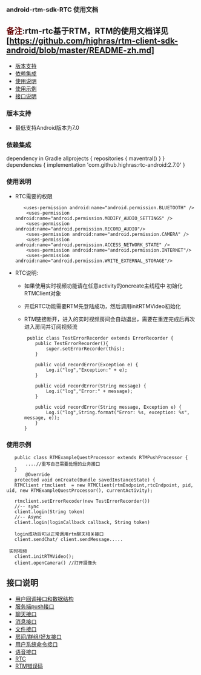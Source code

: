 ### android-rtm-sdk-RTC 使用文档
## <font color="#660000">备注</font>:rtm-rtc基于RTM，RTM的使用文档详见[https://github.com/highras/rtm-client-sdk-android/blob/master/README-zh.md]

- [版本支持](#版本支持)
- [依赖集成](#依赖集成)
- [使用说明](#使用说明)
- [使用示例](#使用示例)
- [接口说明](#接口说明)

### 版本支持
- 最低支持Android版本为7.0

### 依赖集成
 dependency in Gradle
    allprojects {
            repositories {
                maventral()
            }
        }
    dependencies {
        implementation 'com.github.highras:rtc-android:2.7.0'
    }
### 使用说明
- RTC需要的权限
  ~~~
     <uses-permission android:name="android.permission.BLUETOOTH" />
      <uses-permission android:name="android.permission.MODIFY_AUDIO_SETTINGS" />
      <uses-permission android:name="android.permission.RECORD_AUDIO"/>
      <uses-permission android:name="android.permission.CAMERA" />
      <uses-permission android:name="android.permission.ACCESS_NETWORK_STATE" />
      <uses-permission android:name="android.permission.INTERNET"/>
      <uses-permission android:name="android.permission.WRITE_EXTERNAL_STORAGE"/>
    ~~~
  
- RTC说明:
  - 如果使用实时视频功能请在任意activity的oncreate主线程中 初始化RTMClient对象
  - 开启RTC功能需要RTM先登陆成功，然后调用initRTMVideo初始化
  - RTM链接断开，进入的实时视频房间会自动退出，需要在重连完成后再次进入房间并订阅视频流
  
    ~~~
     public class TestErrorRecorder extends ErrorRecorder {
        public TestErrorRecorder(){
            super.setErrorRecorder(this);
        }
    
        public void recordError(Exception e) {
            Log.i("log","Exception:" + e);
        }
    
        public void recordError(String message) {
            Log.i("log","Error:" + message);
        }
    
        public void recordError(String message, Exception e) {
            Log.i("log",String.format("Error: %s, exception: %s", message, e));
        }
    }
    ~~~

### 使用示例
 ~~~
    public class RTMExampleQuestProcessor extends RTMPushProcessor {
        ....//重写自己需要处理的业务接口
    }
        @Override
    protected void onCreate(Bundle savedInstanceState) {
    RTMClient rtmclient  = new RTMClient(rtmEndpoint,rtcEndpoint, pid, uid, new RTMExampleQuestProcessor(), currentActivity);
    
    rtmclient.setErrorRecoder(new TestErrorRecorder())
    //-- sync
    client.login(String token)
    //-- Async
    client.login(loginCallback callback, String token)
    
    login成功后可以正常调用rtm聊天相关接口
    client.sendChat/ client.sendMessage.....

  实时视频
    client.initRTMVideo();
    client.openCamera() //打开摄像头
~~~

##  接口说明
- [用户回调接口和数据结构](doc-zh/RTMUserInterface.md)
- [服务端push接口](doc-zh/RTMPush.md)
- [聊天接口](doc-zh/RTMChat.md)
- [消息接口](doc-zh/RTMessage.md)
- [文件接口](doc-zh/RTMFile.md)
- [房间/群组/好友接口](doc-zh/RTMRelationship.md)
- [用户系统命令接口](doc-zh/RTMUserSystem.md)
- [语音接口](doc-zh/RTMAudio.md)
- [RTC](doc-zh/RTC.md)
- [RTM错误码](doc-zh/ErrorCode.md)
